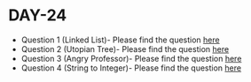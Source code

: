 # DAY-24

* Question 1 (Linked List)- Please find the question [here](./Question-1/question.pdf)
* Question 2 (Utopian Tree)- Please find the question [here](./Question-2/question.pdf)
* Question 3 (Angry Professor)- Please find the question [here](./Question-2/question.pdf)
* Question 4 (String to Integer)- Please find the question [here](https://leetcode.com/problems/string-to-integer-atoi/)
